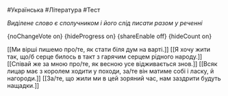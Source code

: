 #Українська #Література #Тест

*Виділене слово є сполучником і його слід писати разом у реченні*

{noChangeVote on}
{hideProgress on}
{shareEnable off}
{hideCount on}

[[Ми вірші пишемо про/те, як стати біля дум на варті.]]
[[Я хочу жити так, що/б серце билось в такт з гарячим серцем рідного народу.]]
[[Співай же за мною про/те, як весною усе відживається знов.]]
[[Всяк лицар має з королем ходити у походи, за/те він матиме собі і ласку, й нагороди.]]
[[За/те, що жили ми в цей зоряний час, нам заздрити будуть нащадки.]]
